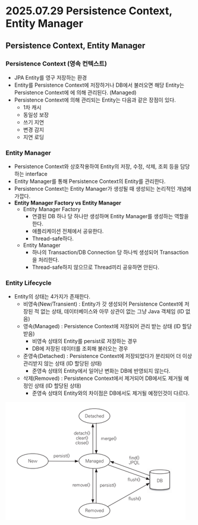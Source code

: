 # 2025.07.29 Persistence Context, Entity Manager

## Persistence Context, Entity Manager

### Persistence Context (영속 컨텍스트)

- JPA Entity를 영구 저장하는 환경
- Entity를 Persistence Context에 저장하거나 DB에서 불러오면 해당 Entity는 Persistence Context에 에 의해 관리된다. (Managed)
- Persistence Context에 의해 관리되는 Entity는 다음과 같은 장점이 있다.
    - 1차 캐시
    - 동일성 보장
    - 쓰기 지연
    - 변경 감지
    - 지연 로딩

### Entity Manager

- Persistence Context와 상호작용하여 Entity의 저장, 수정, 삭제, 조회 등을 담당하는 interface
- Entity Manager를 통해 Persistence Context의 Entity를 관리한다.
- Persistence Context는 Entity Manager가 생성될 때 생성되는 논리적인 개념에 가깝다.
- **Entity Manager Factory vs Entity Manager**
    - Entity Manager Factory
        - 연결된 DB 하나 당 하나만 생성하며 Entity Manager를 생성하는 역할을 한다.
        - 애플리케이션 전체에서 공유한다.
        - Thread-safe하다.
    - Entity Manager
        - 하나의 Transaction/DB Connection 당 하나씩 생성되어 Transaction을 처리한다.
        - Thread-safe하지 않으므로 Thread끼리 공유하면 안된다.

### Entity Lifecycle

- Entity의 상태는 4가지가 존재한다.
    - 비영속(New/Transient) : Entity가 갓 생성되어 Persistence Context에 저장된 적 없는 상태, 데이터베이스와 아무 상관이 없는 그냥 Java 객체임 (ID 없음)
    - 영속(Managed) : Persistence Context에 저장되어 관리 받는 상태 (ID 할당 받음)
        - 비영속 상태의 Entity를 persist로 저장하는 경우
        - DB에 저장된 데이터를 조회해 불러오는 경우
    - 준영속(Detached) : Persistence Context에 저장되었다가 분리되어 더 이상 관리받지 않는 상태 (ID 할당된 상태)
        - 준영속 상태의 Entity에서 일어난 변화는 DB에 반영되지 않는다.
    - 삭제(Removed) : Persistence Context에서 제거되어 DB에서도 제거될 예정인 상태 (ID 할당된 상태)
        - 준영속 상태의 Entity와의 차이점은 DB에서도 제거될 예정인것이 다르다.

![entity_life_cycle.png](2025%2007%2029%20Persistence%20Context,%20Entity%20Manager%2023f154b2a3b880c08437ca55a9ae320c/entity_life_cycle.png)